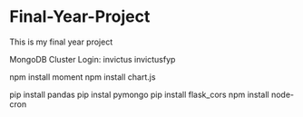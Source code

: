# Final-Year-Project
This is my final year project

MongoDB Cluster Login:
invictus
invictusfyp

npm install moment
npm install chart.js


pip install pandas
pip instal pymongo
pip install flask_cors
npm install node-cron

